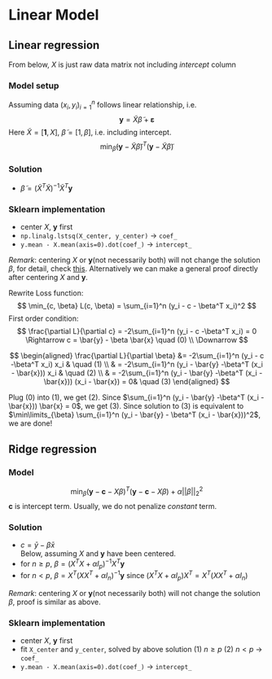 # Linear Model

## Linear regression
From below, $X$ is just raw data matrix not including *intercept* column
### Model setup
Assuming data $(x_i, y_i)_{i=1}^n$ follows linear relationship, i.e.
$$
    \mathbf{y} = \tilde{X}\tilde{\beta} + \boldsymbol{\varepsilon}
$$
Here $\tilde{X} = [\mathbf{1}, X]$, $\tilde{\beta} = [1, \beta]$, i.e. including intercept.   
$$
    \min_{\tilde{\beta}} (\mathbf{y} - \tilde{X}\tilde{\beta})^{T} (\mathbf{y} - \tilde{X}\tilde{\beta})
$$
### Solution 
- $\tilde{\beta} = (\tilde{X}^{T} \tilde{X})^{-1} \tilde{X}^T \mathbf{y}$  
### Sklearn implementation
- center $X$, $\mathbf{y}$ first
- `np.linalg.lstsq(X_center, y_center)` $\rightarrow$ `coef_`
- `y.mean - X.mean(axis=0).dot(coef_)` $\rightarrow$ `intercept_`  

*Remark*: centering $X$ or $\mathbf{y}$(not necessarily both) will not change the solution $\beta$, for detail, check [this](https://stats.stackexchange.com/a/108862/919). Alternatively we can make a general proof directly after centering $X$ and $\mathbf{y}$.  

Rewrite Loss function: 
$$
    \min_{c, \beta} L(c, \beta) = \sum_{i=1}^n (y_i - c - \beta^T x_i)^2   
$$
First order condition:
$$
    \frac{\partial L}{\partial c} = -2\sum_{i=1}^n (y_i - c -\beta^T x_i) = 0 \Rightarrow c = \bar{y} - \beta \bar{x} \quad (0) \\
    \Downarrow
$$

$$
\begin{aligned}
    \frac{\partial L}{\partial \beta} &= -2\sum_{i=1}^n (y_i - c -\beta^T x_i) x_i & \quad (1) \\
    & = -2\sum_{i=1}^n (y_i - \bar{y} -\beta^T (x_i - \bar{x})) x_i  & \quad (2) \\
    & = -2\sum_{i=1}^n (y_i - \bar{y} -\beta^T (x_i - \bar{x})) (x_i - \bar{x}) = 0& \quad (3)
\end{aligned}
$$

Plug $(0)$ into $(1)$, we get $(2)$. Since $\sum_{i=1}^n (y_i - \bar{y} -\beta^T (x_i - \bar{x})) \bar{x} = 0$, we get $(3)$. Since solution to $(3)$ is equivalent to $\min\limits_{\beta} \sum_{i=1}^n (y_i - \bar{y} - \beta^T (x_i - \bar{x}))^2$, we are done!



## Ridge regression  
### Model   
$$
    \min_{\beta} (\mathbf{y} - \mathbf{c} - X\beta)^T (\mathbf{y} - \mathbf{c} - X\beta) + \alpha ||\beta||_{2}^{2}
$$
$\mathbf{c}$ is intercept term. Usually, we do not penalize *constant* term.
### Solution
- $c = \bar{y} - \beta \bar{x}$  
Below, assuming $X$ and $\mathbf{y}$ have been centered.
- for $n \ge p$, $\beta = (X^T X + \alpha I_p)^{-1} X^{T} \mathbf{y}$
- for $n < p$, $\beta = X^{T} (X X^T + \alpha I_n)^{-1} \mathbf{y}$  since $(X^{T} X + \alpha I_p) X^{T} = X^{T}(X X^{T} + \alpha I_n)$  

*Remark*: centering $X$ or $\mathbf{y}$(not necessarily both) will not change the solution $\beta$, proof is similar as above.

### Sklearn implementation
- center $X$, $\mathbf{y}$ first
- fit `X_center` and `y_center`, solved by above solution (1) $n \ge p$ (2) $n < p$ $\rightarrow$ `coef_`
- `y.mean - X.mean(axis=0).dot(coef_)` $\rightarrow$ `intercept_`  

